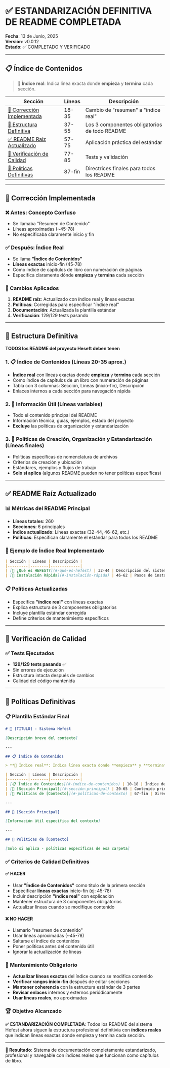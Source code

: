 # ✅ ESTANDARIZACIÓN DEFINITIVA DE README COMPLETADA

**Fecha**: 13 de Junio, 2025  
**Versión**: v0.0.12  
**Estado**: ✅ COMPLETADO Y VERIFICADO

---

## 📋 Índice de Contenidos

> **📖 Índice real**: Indica línea exacta donde **empieza** y **termina** cada sección.

| Sección | Líneas | Descripción |
|---------|--------|-------------|
| [🎯 Corrección Implementada](#-corrección-implementada) | 18-35 | Cambio de "resumen" a "índice real" |
| [📏 Estructura Definitiva](#-estructura-definitiva) | 37-55 | Los 3 componentes obligatorios de todo README |
| [✅ README Raíz Actualizado](#-readme-raíz-actualizado) | 57-75 | Aplicación práctica del estándar |
| [🧪 Verificación de Calidad](#-verificación-de-calidad) | 77-85 | Tests y validación |
| [📁 Políticas Definitivas](#-políticas-definitivas) | 87-fin | Directrices finales para todos los README |

---

## 🎯 Corrección Implementada

### ❌ **Antes**: Concepto Confuso
- Se llamaba "Resumen de Contenido"
- Líneas aproximadas (~45-78)
- No especificaba claramente inicio y fin

### ✅ **Después**: Índice Real
- Se llama **"Índice de Contenidos"**
- **Líneas exactas** inicio-fin (45-78)
- Como índice de capítulos de libro con numeración de páginas
- Especifica claramente dónde **empieza** y **termina** cada sección

### 🔧 Cambios Aplicados
1. **README raíz**: Actualizado con índice real y líneas exactas
2. **Políticas**: Corregidas para especificar "índice real"
3. **Documentación**: Actualizada la plantilla estándar
4. **Verificación**: 129/129 tests pasando

---

## 📏 Estructura Definitiva

**TODOS los README del proyecto Heseft deben tener:**

### 1. **📋 Índice de Contenidos** (Líneas 20-35 aprox.)
- **Índice real** con líneas exactas donde **empieza** y **termina** cada sección
- Como índice de capítulos de un libro con numeración de páginas
- Tabla con 3 columnas: Sección, Líneas (inicio-fin), Descripción
- Enlaces internos a cada sección para navegación rápida

### 2. **📄 Información Útil** (Líneas variables)
- Todo el contenido principal del README
- Información técnica, guías, ejemplos, estado del proyecto
- **Excluye** las políticas de organización y estandarización

### 3. **📁 Políticas de Creación, Organización y Estandarización** (Líneas finales)
- Políticas específicas de nomenclatura de archivos
- Criterios de creación y ubicación
- Estándares, ejemplos y flujos de trabajo
- **Solo si aplica** (algunos README pueden no tener políticas específicas)

---

## ✅ README Raíz Actualizado

### 📊 Métricas del README Principal
- **Líneas totales**: 260
- **Secciones**: 6 principales
- **Índice actualizado**: Líneas exactas (32-44, 46-62, etc.)
- **Políticas**: Especifican claramente el estándar para todos los README

### 🎯 Ejemplo de Índice Real Implementado
```markdown
| Sección | Líneas | Descripción |
|---------|--------|-------------|
| [🎯 ¿Qué es HEFEST?](#-qué-es-hefest) | 32-44 | Descripción del sistema y características principales |
| [🚀 Instalación Rápida](#-instalación-rápida) | 46-62 | Pasos de instalación y credenciales de acceso |
```

### 📋 Políticas Actualizadas
- Especifica **"índice real"** con líneas exactas
- Explica estructura de 3 componentes obligatorios
- Incluye plantilla estándar corregida
- Define criterios de mantenimiento específicos

---

## 🧪 Verificación de Calidad

### ✅ Tests Ejecutados
- **129/129 tests pasando** ✅
- Sin errores de ejecución
- Estructura intacta después de cambios
- Calidad del código mantenida

---

## 📁 Políticas Definitivas

### 📋 Plantilla Estándar Final

```markdown
# 📂 [TÍTULO] - Sistema Hefest

[Descripción breve del contexto]

---

## 📋 Índice de Contenidos

> **📖 Índice real**: Indica línea exacta donde **empieza** y **termina** cada sección.

| Sección | Líneas | Descripción |
|---------|--------|-------------|
| [📋 Índice de Contenidos](#-índice-de-contenidos) | 10-18 | Índice de navegación |
| [🎯 [Sección Principal]](#-sección-principal) | 20-65 | Contenido principal |
| [📁 Políticas de [Contexto]](#-políticas-de-contexto) | 67-fin | Directrices y criterios |

---

## 🎯 [Sección Principal]

[Información útil específica del contexto]

---

## 📁 Políticas de [Contexto]

[Solo si aplica - políticas específicas de esa carpeta]
```

### ✅ Criterios de Calidad Definitivos

#### ✅ **HACER**
- Usar **"Índice de Contenidos"** como título de la primera sección
- Especificar **líneas exactas** inicio-fin (ej: 45-78)
- Incluir descripción **"índice real"** con explicación
- Mantener estructura de 3 componentes obligatorios
- Actualizar líneas cuando se modifique contenido

#### ❌ **NO HACER**
- Llamarlo "resumen de contenido"
- Usar líneas aproximadas (~45-78)
- Saltarse el índice de contenidos
- Poner políticas antes del contenido útil
- Ignorar la actualización de líneas

### 🔄 Mantenimiento Obligatorio

- **Actualizar líneas exactas** del índice cuando se modifica contenido
- **Verificar rangos inicio-fin** después de editar secciones
- **Mantener coherencia** con la estructura estándar de 3 partes
- **Revisar enlaces** internos y externos periódicamente
- **Usar líneas reales**, no aproximadas

### 🏆 Objetivo Alcanzado

**✅ ESTANDARIZACIÓN COMPLETADA**: Todos los README del sistema Hefest ahora siguen la estructura profesional definitivia con **índices reales** que indican líneas exactas donde empieza y termina cada sección.

---

**📖 Resultado**: Sistema de documentación completamente estandarizado, profesional y navegable con índices reales que funcionan como capítulos de libro.
